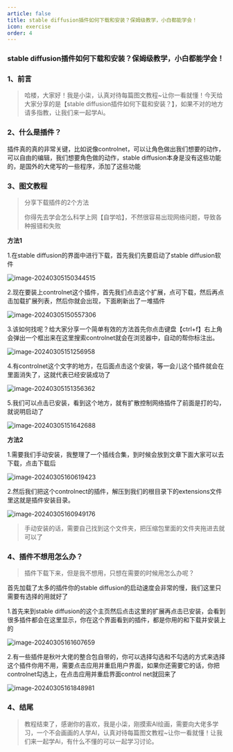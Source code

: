 ```yaml
---
article: false
title: stable diffusion插件如何下载和安装？保姆级教学，小白都能学会！
icon: exercise
order: 4
---
```


### stable diffusion插件如何下载和安装？保姆级教学，小白都能学会！

### 1、前言

> 哈楼，大家好！我是小柒，认真对待每篇图文教程~让你一看就懂！今天给大家分享的是【stable diffusion插件如何下载和安装？】，如果不对的地方请多指教，让我们来一起学Ai。

### 2、什么是插件？

插件真的真的非常关键，比如说像controlnet，可以让角色做出我们想要的动作，可以自由的编辑，我们想要角色做的动作，stable diffusion本身是没有这些功能的，是国外的大佬写的一些程序，添加了这些功能

### 3、图文教程

> 分享下载插件的2个方法
>
> 你得先去学会怎么科学上网【自学哈】，不然很容易出现网络问题，导致各种报错和失败

**方法1**

1.在stable diffusion的界面中进行下载，首先我们先要启动了stable diffusion软件

![image-20240305150344515](https://img.17xueai.top/typora/imager/202403122131778.webp)

2.现在要装上controlnet这个插件，首先我们点击这个扩展，点可下载，然后再点击加载扩展列表，然后你就会出现，下面刷新出了一堆插件

![image-20240305150557306](https://img.17xueai.top/typora/imager/202403122131144.webp)

3.该如何找呢？给大家分享一个简单有效的方法首先你点击键盘【ctrl+f】右上角会弹出一个框出来在这里搜索controlnet就会在浏览器中，自动的帮你标注出。

![image-20240305151256958](https://img.17xueai.top/typora/imager/202403122132686.webp)

4.有controlnet这个文字的地方，在后面点击这个安装，等一会儿这个插件就会在里面消失了，这就代表已经安装成功了

![image-20240305151356362](https://img.17xueai.top/typora/imager/202403122132298.webp)

5.我们可以点击已安装，看到这个地方，就有扩散控制网络插件了前面是打的勾，就说明启动了

![image-20240305151642688](https://img.17xueai.top/typora/imager/202403122132288.webp)

**方法2**

1.需要我们手动安装，我整理了一个插线合集，到时候会放到文章下面大家可以去下载，点击下载后

![image-20240305160619423](https://img.17xueai.top/typora/imager/202403122132223.webp)

2.然后我们把这个controlnect的插件，解压到我们的根目录下的extensions文件里这就是插件安装目录。

![image-20240305160949176](https://img.17xueai.top/typora/imager/202403122132717.webp)

> 手动安装的话，需要自己找到这个文件夹，把压缩包里面的文件夹拖进去就可以了

### 4、插件不想用怎么办？

> 插件下载下来，但是我不想用，只想在需要的时候用怎么办呢？

首先加载了太多的插件你的stable diffusion的启动速度会非常的慢，我们这里只需要有选择的用就好了

1.首先来到stable diffusion的这个主页然后点击这里的扩展再点击已安装，会看到很多插件都会在这里显示，你在这个界面看到的插件，都是你用的和下载并安装上的

![image-20240305161607659](https://img.17xueai.top/typora/imager/202403122133397.webp)

2.有一些插件是秋叶大佬的整合包自带的，你可以选择勾选和不勾选的方式来选择这个插件你用不用，需要点击应用并重启用户界面，如果你还需要它的话，你把controlnet勾选上，在点击应用并重启界面control net就回来了

![image-20240305161848981](https://img.17xueai.top/typora/imager/202403122133101.webp)

### 4、结尾

> 教程结束了，感谢你的喜欢，我是小柒，刚摸索AI绘画，需要向大佬多学习，一个不会画画的人学AI，认真对待每篇图文教程~让你一看就懂！让我们来一起学Ai，有什么不懂的可以一起学习讨论。

